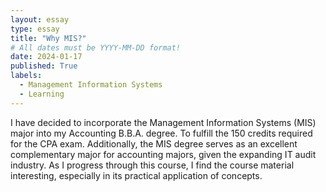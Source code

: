 ```yaml
---
layout: essay
type: essay
title: "Why MIS?"
# All dates must be YYYY-MM-DD format!
date: 2024-01-17
published: True
labels:
  - Management Information Systems
  - Learning
---
```


I have decided to incorporate the Management Information Systems (MIS) major into my Accounting B.B.A. degree. To fulfill the 150 credits required for the CPA exam. Additionally, the MIS degree serves as an excellent complementary major for accounting majors, given the expanding IT audit industry. As I progress through this course, I find the course material interesting, especially in its practical application of concepts.
